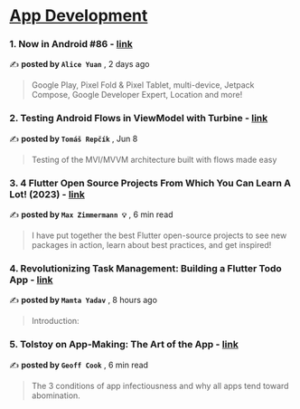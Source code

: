 
<h1><a href=https://medium.com/tag/mobile-app-development/recommended target="_blank" rel="noopener noreferrer">App Development</a></h1>
<h3>1. Now in Android #86 - <a href=https://medium.com/@alice_yuan?source=tag_recommended_feed---------0-84----------mobile_app_development----------269869b6_9f55_4946_8b34_dc06f355fe1a------- target="_blank" rel="noopener noreferrer">link</a></h3>

✍️ **posted by `Alice Yuan`** <date> , 2 days ago</date>

<blockquote>Google Play, Pixel Fold & Pixel Tablet, multi-device, Jetpack Compose, Google Developer Expert, Location and more!</blockquote>

<h3>2. Testing Android Flows in ViewModel with Turbine - <a href=https://medium.com/@tomas-repcik?source=tag_recommended_feed---------1-107----------mobile_app_development----------269869b6_9f55_4946_8b34_dc06f355fe1a------- target="_blank" rel="noopener noreferrer">link</a></h3>

✍️ **posted by `Tomáš Repčík`** <date> , Jun 8</date>

<blockquote>Testing of the MVI/MVVM architecture built with flows made easy</blockquote>

<h3>3. 4 Flutter Open Source Projects From Which You Can Learn A Lot! (2023) - <a href=https://medium.com/@m-zimmermann1?source=tag_recommended_feed---------2-85----------mobile_app_development----------269869b6_9f55_4946_8b34_dc06f355fe1a------- target="_blank" rel="noopener noreferrer">link</a></h3>

✍️ **posted by `Max Zimmermann 💡`** <date> , 6 min read</date>

<blockquote>I have put together the best Flutter open-source projects to see new packages in action, learn about best practices, and get inspired!</blockquote>

<h3>4. Revolutionizing Task Management: Building a Flutter Todo App - <a href=https://medium.com/@yadavmamta176?source=tag_recommended_feed---------3-84----------mobile_app_development----------269869b6_9f55_4946_8b34_dc06f355fe1a------- target="_blank" rel="noopener noreferrer">link</a></h3>

✍️ **posted by `Mamta Yadav`** <date> , 8 hours ago</date>

<blockquote>Introduction:</blockquote>

<h3>5. Tolstoy on App-Making: The Art of the App - <a href=https://medium.com/@geoff.cook?source=tag_recommended_feed---------4-107----------mobile_app_development----------269869b6_9f55_4946_8b34_dc06f355fe1a------- target="_blank" rel="noopener noreferrer">link</a></h3>

✍️ **posted by `Geoff Cook`** <date> , 6 min read</date>

<blockquote>The 3 conditions of app infectiousness and why all apps tend toward abomination.</blockquote>

